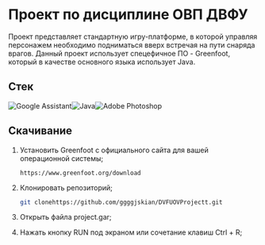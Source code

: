 # Проект по дисциплине ОВП ДВФУ
Проект представляет стандартную игру-платформе, в которой управляя персонажем необходимо подниматься вверх встречая на пути снаряда врагов. Данный проект использует спецефичное ПО - Greenfoot, который в качестве основного языка использует Java. 

## Стек
![Google Assistant](https://img.shields.io/badge/google%20assistant-4285F4?style=for-the-badge&logo=google%20assistant&logoColor=white)![Java](https://img.shields.io/badge/java-%23ED8B00.svg?style=for-the-badge&logo=openjdk&logoColor=white)![Adobe Photoshop](https://img.shields.io/badge/adobe%20photoshop-%2331A8FF.svg?style=for-the-badge&logo=adobe%20photoshop&logoColor=white)
## Скачивание
1. Установить Greenfoot с официального сайта для вашей операционной системы;
    ```
    https://www.greenfoot.org/download
    ```
2. Клонировать репозиторий;
    ```bash
    git clonehttps://github.com/ggggjskian/DVFUOVProjectt.git
    ```

3. Открыть файла project.gar;
4. Нажать кнопку RUN под экраном или сочетание клавиш Ctrl + R;
